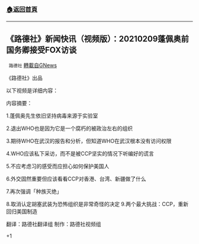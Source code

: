 ###  [:house:返回首頁](https://github.com/ourhimalayas/txt)
---

## 《路德社》新闻快讯（视频版）：20210209蓬佩奥前国务卿接受FOX访谈
` 路德社` [轉載自GNews](https://gnews.org/zh-hans/907285/)

《路德社》出品

以下视频是详细内容：

内容摘要：

1.蓬佩奥先生依旧坚持病毒来源于实验室

2.退出WHO也是因为它是一个腐朽的被政治左右的组织

3.期待WHO在武汉的报告和分析，但知道WHO在武汉根本没有访问权限

4.WHO应该私下采访，而不是被CCP坚实的情况下听编好的谎言

5.不应考虑习的感受而应担心如何保护美国人

6.外交固然重要但应该看看CCP对香港、台湾、新疆做了什么

7.再次强调「种族灭绝」

8.取消认定胡塞武装为恐怖组织是非常奇怪的决定 9.两个最大挑战：CCP，重新回归美国制造



翻译：路德社翻译组
制作：路德社视频组



+1
